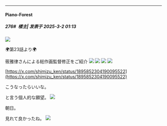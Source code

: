 ﻿
*****

####  Piano-Forest  
##### 276#         楼主| 发表于 2025-3-2 01:13

<img src="https://p.sda1.dev/22/049b87c5b3c32f087545f7ebccb3e9b6/20250302_005628.jpg" referrerpolicy="no-referrer">

🌍️第23話より🌍️

筱雅律さんによる総作画監督修正をご紹介
<img src="https://p.sda1.dev/22/a33b0ddf84bce4516d16acfb74242673/20250302_005725.jpg" referrerpolicy="no-referrer">
<img src="https://p.sda1.dev/22/595512fcbefdc116c143233e01686a3b/20250302_005727.jpg" referrerpolicy="no-referrer">
<img src="https://p.sda1.dev/22/54b51eb97502d0f9662589dad61d9ac8/20250302_005729.jpg" referrerpolicy="no-referrer">
<img src="https://p.sda1.dev/22/c37c6b92fb5dec789e9ae1044ca410a4/20250302_005730.jpg" referrerpolicy="no-referrer">

[https://x.com/shimizu_ken/status/1895852304190095522](https://x.com/shimizu_ken/status/1895852304190095522)

こうなったらいいな。

と言う個人的な願望。
<img src="https://p.sda1.dev/22/57c4f3f6b0ce48544ca21aefae81b065/20250302_005737.jpg" referrerpolicy="no-referrer">

朝日。

見れて良かったね。
<img src="https://p.sda1.dev/22/7b48f0855cbfee8e92100f0511238cb0/20250302_005741.jpg" referrerpolicy="no-referrer">

